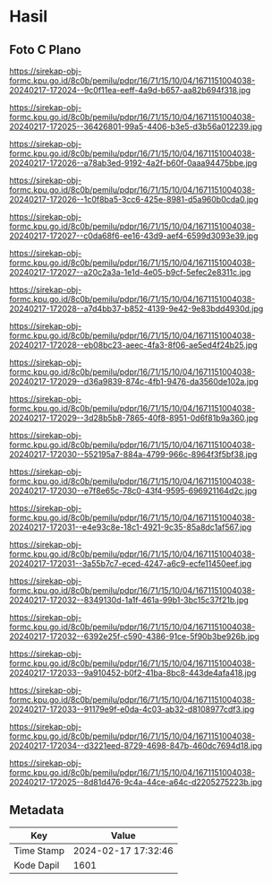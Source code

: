 # Hasil

## Foto C Plano

https://sirekap-obj-formc.kpu.go.id/8c0b/pemilu/pdpr/16/71/15/10/04/1671151004038-20240217-172024--9c0f11ea-eeff-4a9d-b657-aa82b694f318.jpg

https://sirekap-obj-formc.kpu.go.id/8c0b/pemilu/pdpr/16/71/15/10/04/1671151004038-20240217-172025--36426801-99a5-4406-b3e5-d3b56a012239.jpg

https://sirekap-obj-formc.kpu.go.id/8c0b/pemilu/pdpr/16/71/15/10/04/1671151004038-20240217-172026--a78ab3ed-9192-4a2f-b60f-0aaa94475bbe.jpg

https://sirekap-obj-formc.kpu.go.id/8c0b/pemilu/pdpr/16/71/15/10/04/1671151004038-20240217-172026--1c0f8ba5-3cc6-425e-8981-d5a960b0cda0.jpg

https://sirekap-obj-formc.kpu.go.id/8c0b/pemilu/pdpr/16/71/15/10/04/1671151004038-20240217-172027--c0da68f6-ee16-43d9-aef4-6599d3093e39.jpg

https://sirekap-obj-formc.kpu.go.id/8c0b/pemilu/pdpr/16/71/15/10/04/1671151004038-20240217-172027--a20c2a3a-1e1d-4e05-b9cf-5efec2e8311c.jpg

https://sirekap-obj-formc.kpu.go.id/8c0b/pemilu/pdpr/16/71/15/10/04/1671151004038-20240217-172028--a7d4bb37-b852-4139-9e42-9e83bdd4930d.jpg

https://sirekap-obj-formc.kpu.go.id/8c0b/pemilu/pdpr/16/71/15/10/04/1671151004038-20240217-172028--eb08bc23-aeec-4fa3-8f06-ae5ed4f24b25.jpg

https://sirekap-obj-formc.kpu.go.id/8c0b/pemilu/pdpr/16/71/15/10/04/1671151004038-20240217-172029--d36a9839-874c-4fb1-9476-da3560de102a.jpg

https://sirekap-obj-formc.kpu.go.id/8c0b/pemilu/pdpr/16/71/15/10/04/1671151004038-20240217-172029--3d28b5b8-7865-40f8-8951-0d6f81b9a360.jpg

https://sirekap-obj-formc.kpu.go.id/8c0b/pemilu/pdpr/16/71/15/10/04/1671151004038-20240217-172030--552195a7-884a-4799-966c-8964f3f5bf38.jpg

https://sirekap-obj-formc.kpu.go.id/8c0b/pemilu/pdpr/16/71/15/10/04/1671151004038-20240217-172030--e7f8e65c-78c0-43f4-9595-696921164d2c.jpg

https://sirekap-obj-formc.kpu.go.id/8c0b/pemilu/pdpr/16/71/15/10/04/1671151004038-20240217-172031--e4e93c8e-18c1-4921-9c35-85a8dc1af567.jpg

https://sirekap-obj-formc.kpu.go.id/8c0b/pemilu/pdpr/16/71/15/10/04/1671151004038-20240217-172031--3a55b7c7-eced-4247-a6c9-ecfe11450eef.jpg

https://sirekap-obj-formc.kpu.go.id/8c0b/pemilu/pdpr/16/71/15/10/04/1671151004038-20240217-172032--8349130d-1a1f-461a-99b1-3bc15c37f21b.jpg

https://sirekap-obj-formc.kpu.go.id/8c0b/pemilu/pdpr/16/71/15/10/04/1671151004038-20240217-172032--6392e25f-c590-4386-91ce-5f90b3be926b.jpg

https://sirekap-obj-formc.kpu.go.id/8c0b/pemilu/pdpr/16/71/15/10/04/1671151004038-20240217-172033--9a910452-b0f2-41ba-8bc8-443de4afa418.jpg

https://sirekap-obj-formc.kpu.go.id/8c0b/pemilu/pdpr/16/71/15/10/04/1671151004038-20240217-172033--91179e9f-e0da-4c03-ab32-d8108977cdf3.jpg

https://sirekap-obj-formc.kpu.go.id/8c0b/pemilu/pdpr/16/71/15/10/04/1671151004038-20240217-172034--d3221eed-8729-4698-847b-460dc7694d18.jpg

https://sirekap-obj-formc.kpu.go.id/8c0b/pemilu/pdpr/16/71/15/10/04/1671151004038-20240217-172025--8d81d476-9c4a-44ce-a64c-d2205275223b.jpg


## Metadata

| Key        | Value               |
| ---------- | ------------------- |
| Time Stamp | 2024-02-17 17:32:46 |
| Kode Dapil | 1601                |



